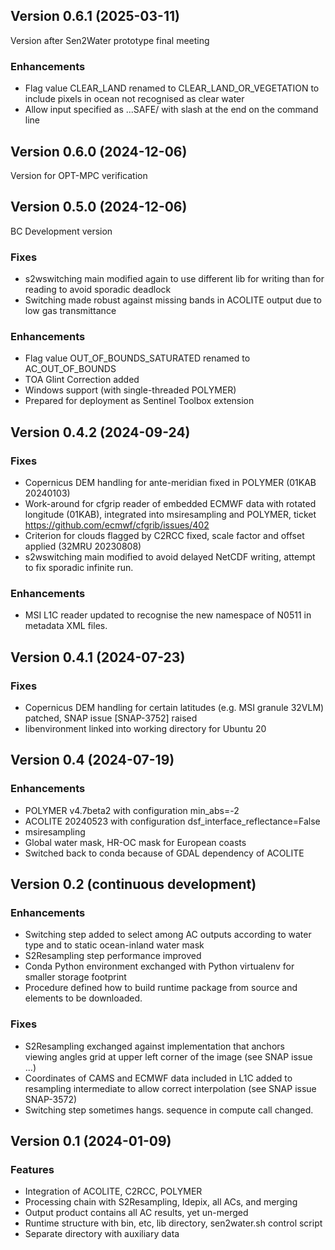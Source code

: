 ## Version 0.6.1 (2025-03-11)

Version after Sen2Water prototype final meeting

### Enhancements

* Flag value CLEAR_LAND renamed to CLEAR_LAND_OR_VEGETATION 
  to include pixels in ocean not recognised as clear water
* Allow input specified as ...SAFE/ with slash at the end on the command line

## Version 0.6.0 (2024-12-06)

Version for OPT-MPC verification

## Version 0.5.0 (2024-12-06)

BC Development version

### Fixes

* s2wswitching main modified again to use different lib for writing than for reading to avoid sporadic deadlock
* Switching made robust against missing bands in ACOLITE output due to low gas transmittance

### Enhancements

* Flag value OUT_OF_BOUNDS_SATURATED renamed to AC_OUT_OF_BOUNDS
* TOA Glint Correction added
* Windows support (with single-threaded POLYMER)
* Prepared for deployment as Sentinel Toolbox extension

## Version 0.4.2 (2024-09-24)

### Fixes

* Copernicus DEM handling for ante-meridian fixed in POLYMER (01KAB 20240103)
* Work-around for cfgrip reader of embedded ECMWF data with rotated longitude (01KAB), integrated into msiresampling and POLYMER, ticket https://github.com/ecmwf/cfgrib/issues/402
* Criterion for clouds flagged by C2RCC fixed, scale factor and offset applied (32MRU 20230808)
* s2wswitching main modified to avoid delayed NetCDF writing, attempt to fix sporadic infinite run.

### Enhancements

* MSI L1C reader updated to recognise the new namespace of N0511 in metadata XML files.

## Version 0.4.1 (2024-07-23)

### Fixes

* Copernicus DEM handling for certain latitudes (e.g. MSI granule 32VLM) patched, SNAP issue [SNAP-3752] raised
* libenvironment linked into working directory for Ubuntu 20

## Version 0.4 (2024-07-19)

### Enhancements

* POLYMER v4.7beta2 with configuration min_abs=-2
* ACOLITE 20240523 with configuration dsf_interface_reflectance=False
* msiresampling
* Global water mask, HR-OC mask for European coasts
* Switched back to conda because of GDAL dependency of ACOLITE

## Version 0.2 (continuous development)

### Enhancements

* Switching step added to select among AC outputs according 
  to water type and to static ocean-inland water mask
* S2Resampling step performance improved
* Conda Python environment exchanged with Python virtualenv 
  for smaller storage footprint
* Procedure defined how to build runtime package from source 
  and elements to be downloaded.

### Fixes

* S2Resampling exchanged against implementation that anchors  
  viewing angles grid at upper left corner of the image 
  (see SNAP issue ...) 
* Coordinates of CAMS and ECMWF data included in L1C added to 
  resampling intermediate to allow correct interpolation
  (see SNAP issue SNAP-3572)
* Switching step sometimes hangs. sequence in compute call changed.

## Version 0.1 (2024-01-09)

### Features

* Integration of ACOLITE, C2RCC, POLYMER
* Processing chain with S2Resampling, Idepix, all ACs, and merging
* Output product contains all AC results, yet un-merged
* Runtime structure with bin, etc, lib directory, sen2water.sh control script
* Separate directory with auxiliary data

